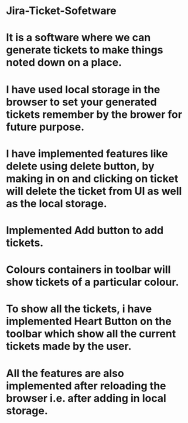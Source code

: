 # Jira-Ticket-Sofetware
# It is a software where we can generate tickets to make things noted down on a place.
# I have used local storage in the browser to set your generated tickets remember by the brower for future purpose.
# I have implemented features like delete using delete button, by making in on and clicking on ticket will delete the ticket from UI as well as the local storage.
# Implemented Add button to add tickets.
# Colours containers in toolbar will show tickets of a particular colour.
# To show all the tickets, i have implemented Heart Button on the toolbar which show all the current tickets made by the user.
# All the features are also implemented after reloading the browser i.e. after adding in local storage.
 
